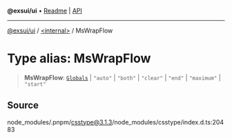 **@exsui/ui** • [Readme](../../README.md) \| [API](../../globals.md)

***

[@exsui/ui](../../README.md) / [\<internal\>](../README.md) / MsWrapFlow

# Type alias: MsWrapFlow

> **MsWrapFlow**: [`Globals`](Globals.md) \| `"auto"` \| `"both"` \| `"clear"` \| `"end"` \| `"maximum"` \| `"start"`

## Source

node\_modules/.pnpm/csstype@3.1.3/node\_modules/csstype/index.d.ts:20483
